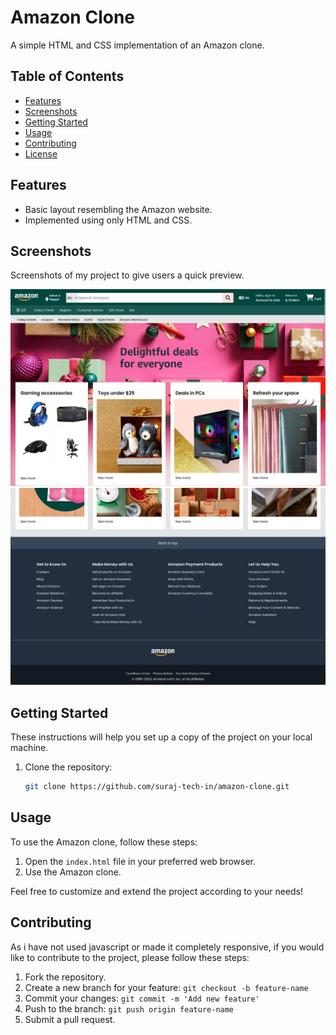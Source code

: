 # Amazon Clone

A simple HTML and CSS implementation of an Amazon clone.

## Table of Contents

- [Features](#features)
- [Screenshots](#screenshots)
- [Getting Started](#getting-started)
- [Usage](#usage)
- [Contributing](#contributing)
- [License](#license)


## Features

- Basic layout resembling the Amazon website.
- Implemented using only HTML and CSS.

## Screenshots

Screenshots of my project to give users a quick preview.

![Screenshot 1](screenshot/screen.jpg)
![Screenshot 2](screenshot/screen2.jpg)

## Getting Started

These instructions will help you set up a copy of the project on your local machine.

1. Clone the repository:

   ```bash
   git clone https://github.com/suraj-tech-in/amazon-clone.git

## Usage

To use the Amazon clone, follow these steps:

1. Open the `index.html` file in your preferred web browser.
2. Use the Amazon clone.

Feel free to customize and extend the project according to your needs!

## Contributing

As i have not used javascript or made it completely responsive, if you would like to contribute to the project, please follow these steps:

 1.   Fork the repository.
 2.   Create a new branch for your feature: `git checkout -b feature-name`
 3.   Commit your changes: `git commit -m 'Add new feature'`
 4.   Push to the branch: `git push origin feature-name`
 5.   Submit a pull request.

